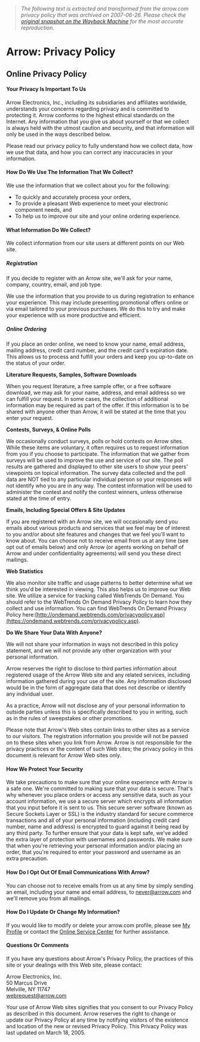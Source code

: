 > *The following text is extracted and transformed from the arrow.com privacy policy that was archived on 2007-06-26. Please check the [original snapshot on the Wayback Machine](https://web.archive.org/web/20070626054042id_/http%3A//www.arrow.com/privacy.html) for the most accurate reproduction.*

# Arrow: Privacy Policy

## Online Privacy Policy

#### Your Privacy Is Important To Us

Arrow Electronics, Inc., including its subsidiaries and affiliates worldwide, understands your concerns regarding privacy and is committed to protecting it. Arrow conforms to the highest ethical standards on the Internet. Any information that you give us about yourself or that we collect is always held with the utmost caution and security, and that information will only be used in the ways described below. 

Please read our privacy policy to fully understand how we collect data, how we use that data, and how you can correct any inaccuracies in your information. 

#### How Do We Use The Information That We Collect?

We use the information that we collect about you for the following:

  * To quickly and accurately process your orders, 
  * To provide a pleasant Web experience to meet your electronic component needs, and 
  * To help us to improve our site and your online ordering experience. 



#### What Information Do We Collect?

We collect information from our site users at different points on our Web site. 

##### Registration

If you decide to register with an Arrow site, we'll ask for your name, company, country, email, and job type. 

We use the information that you provide to us during registration to enhance your experience. This may include presenting promotional offers online or via email tailored to your previous purchases. We do this to try and make your experience with us more productive and efficient.

##### Online Ordering

If you place an order online, we need to know your name, email address, mailing address, credit card number, and the credit card's expiration date. This allows us to process and fulfill your orders and keep you up-to-date on the status of your order. 

**Literature Requests, Samples, Software Downloads**

When you request literature, a free sample offer, or a free software download, we may ask for your name, address, and email address so we can fulfill your request. In some cases, the collection of additional information may be required as part of the offer. If this information is to be shared with anyone other than Arrow, it will be stated at the time that you enter your request. 

**Contests, Surveys, & Online Polls**

We occasionally conduct surveys, polls or hold contests on Arrow sites. While these items are voluntary, it often requires us to request information from you if you choose to participate. The information that we gather from surveys will be used to improve the use and service of our site. The poll results are gathered and displayed to other site users to show your peers' viewpoints on topical information. The survey data collected and the poll data are NOT tied to any particular individual person so your responses will not identify who you are in any way. The contest information will be used to administer the contest and notify the contest winners, unless otherwise stated at the time of entry. 

**Emails, Including Special Offers & Site Updates**

If you are registered with an Arrow site, we will occasionally send you emails about various products and services that we feel may be of interest to you and/or about site features and changes that we feel you'll want to know about. You can choose not to receive email from us at any time (see opt out of emails below) and only Arrow (or agents working on behalf of Arrow and under confidentiality agreements) will send you these direct mailings. 

**Web Statistics**

We also monitor site traffic and usage patterns to better determine what we think you'd be interested in viewing. This also helps us to improve our Web site. We utilize a service for tracking called WebTrends On Demand. You should refer to the WebTrends On Demand Privacy Policy to learn how they collect and use information. You can find WebTrends On Demand Privacy Policy here:[http://ondemand.webtrends.com/privacypolicy.asp](https://ondemand.webtrends.com/privacypolicy.asp).

**Do We Share Your Data With Anyone?**

We will not share your information in ways not described in this policy statement, and we will not provide any other organization with your personal information. 

Arrow reserves the right to disclose to third parties information about registered usage of the Arrow Web site and any related services, including information gathered during your use of the site. Any information disclosed would be in the form of aggregate data that does not describe or identify any individual user. 

As a practice, Arrow will not disclose any of your personal information to outside parties unless this is specifically described to you in writing, such as in the rules of sweepstakes or other promotions.

Please note that Arrow's Web sites contain links to other sites as a service to our visitors. The registration information you provide will not be passed on to these sites when you link from Arrow. Arrow is not responsible for the privacy practices or the content of such Web sites; the privacy policy in this document is relevant for Arrow Web sites only. 

#### How We Protect Your Security

We take precautions to make sure that your online experience with Arrow is a safe one. We're committed to making sure that your data is secure. That's why whenever you place orders or access any sensitive data, such as your account information, we use a secure server which encrypts all information that you input before it is sent to us. This secure server software (known as Secure Sockets Layer or SSL) is the industry standard for secure commerce transactions and all of your personal information (including credit card number, name and address) is encrypted to guard against it being read by any third party. To further ensure that your data is kept safe, we've added the extra layer of protection with usernames and passwords. We make sure that when you're retrieving your personal information and/or placing an order, that you're required to enter your password and username as an extra precaution. 

#### How Do I Opt Out Of Email Communications With Arrow?

You can choose not to receive emails from us at any time by simply sending an email, including your name and email address, to [never@arrow.com](mailto:never@arrow.com) and we'll remove you from all mailings.

#### How Do I Update Or Change My Information?

If you would like to modify or delete your arrow.com profile, please see [My Profile](http://www.arrownac.com/aws/pg_UserProfile) or contact the [Online Service Center](mailto:onlinesales@arrow.com) for further assistance. 

#### Questions Or Comments

If you have any questions about Arrow's Privacy Policy, the practices of this site or your dealings with this Web site, please contact: 

Arrow Electronics, Inc.  
50 Marcus Drive  
Melville, NY 11747  
[webrequest@arrow.com](mailto:webrequest@arrow.com)  


Your use of Arrow Web sites signifies that you consent to our Privacy Policy as described in this document. Arrow reserves the right to change or update our Privacy Policy at any time by notifying visitors of the existence and location of the new or revised Privacy Policy. This Privacy Policy was last updated on March 18, 2005. 

  

